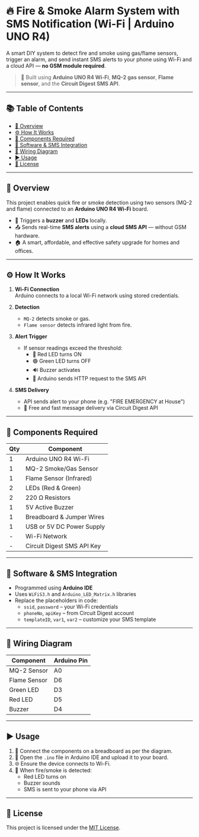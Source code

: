 # 🔥 Fire & Smoke Alarm System with SMS Notification (Wi-Fi | Arduino UNO R4)

A smart DIY system to detect fire and smoke using gas/flame sensors, trigger an alarm, and send instant SMS alerts to your phone using Wi-Fi and a cloud API — **no GSM module required**.

> 📡 Built using **Arduino UNO R4 Wi-Fi**, **MQ-2 gas sensor**, **Flame sensor**, and the **Circuit Digest SMS API**.

---

## 📚 Table of Contents

- [📌 Overview](#-overview)
- [⚙️ How It Works](#-how-it-works)
- [🔩 Components Required](#-components-required)
- [🧠 Software & SMS Integration](#-software--sms-integration)
- [🔌 Wiring Diagram](#-wiring-diagram)
- [▶️ Usage](#-usage)
- [📄 License](#-license)

---

## 📌 Overview

This project enables quick fire or smoke detection using two sensors (MQ-2 and flame) connected to an **Arduino UNO R4 Wi-Fi** board.

- 🧯 Triggers a **buzzer** and **LEDs** locally.
- 📤 Sends real-time **SMS alerts** using a **cloud SMS API** — without GSM hardware.
- 🏠 A smart, affordable, and effective safety upgrade for homes and offices.

---

## ⚙️ How It Works

1. **Wi-Fi Connection**  
   Arduino connects to a local Wi-Fi network using stored credentials.

2. **Detection**  
   - `MQ-2` detects smoke or gas.
   - `Flame sensor` detects infrared light from fire.

3. **Alert Trigger**  
   - If sensor readings exceed the threshold:
     - 🔴 Red LED turns ON
     - 🟢 Green LED turns OFF
     - 🔊 Buzzer activates
     - 🔗 Arduino sends HTTP request to the SMS API

4. **SMS Delivery**  
   - API sends alert to your phone (e.g. "FIRE EMERGENCY at House")  
   - 📨 Free and fast message delivery via Circuit Digest API

---

## 🔩 Components Required

| Qty | Component                          |
|-----|------------------------------------|
| 1   | Arduino UNO R4 Wi-Fi               |
| 1   | MQ-2 Smoke/Gas Sensor              |
| 1   | Flame Sensor (Infrared)            |
| 2   | LEDs (Red & Green)                 |
| 2   | 220 Ω Resistors                    |
| 1   | 5V Active Buzzer                   |
| 1   | Breadboard & Jumper Wires          |
| 1   | USB or 5V DC Power Supply          |
| -   | Wi-Fi Network                      |
| -   | Circuit Digest SMS API Key         |

---

## 🧠 Software & SMS Integration

- Programmed using **Arduino IDE**
- Uses `WiFiS3.h` and `Arduino_LED_Matrix.h` libraries
- Replace the placeholders in code:
  - `ssid`, `password` – your Wi-Fi credentials
  - `phoneNo`, `apiKey` – from Circuit Digest account
  - `templateID`, `var1`, `var2` – customize your SMS template

---

## 🔌 Wiring Diagram

| Component      | Arduino Pin |
|----------------|-------------|
| MQ-2 Sensor    | A0          |
| Flame Sensor   | D6          |
| Green LED      | D3          |
| Red LED        | D5          |
| Buzzer         | D4          |

---

## ▶️ Usage

1. 🔌 Connect the components on a breadboard as per the diagram.
2. 📝 Open the `.ino` file in Arduino IDE and upload it to your board.
3. 🌐 Ensure the device connects to Wi-Fi.
4. 🚨 When fire/smoke is detected:
   - Red LED turns on
   - Buzzer sounds
   - SMS is sent to your phone via API

---

## 📄 License

This project is licensed under the [MIT License](LICENSE).

